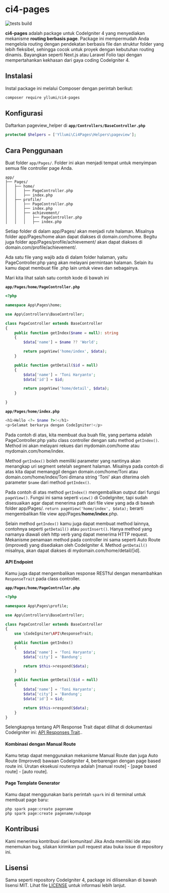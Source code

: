 # ci4-pages

![tests build](https://github.com/yllumi/ci4-pages/workflows/tests%20build/badge.svg)

**ci4-pages** adalah package untuk CodeIgniter 4 yang menyediakan mekanisme **routing berbasis page**. Package ini mempermudah Anda mengelola routing dengan pendekatan berbasis file dan struktur folder yang lebih fleksibel, sehingga cocok untuk proyek dengan kebutuhan routing dinamis. Bayangkan seperti Next.js atau Laravel Folio tapi dengan mempertahankan kekhasan dari gaya coding CodeIgniter 4.

## Instalasi
Instal package ini melalui Composer dengan perintah berikut:

```bash
composer require yllumi/ci4-pages
```

## Konfigurasi

Daftarkan pageview_helper di **`app/Controllers/BaseController.php`**

```php
protected $helpers = ['Yllumi\Ci4Pages\Helpers\pageview'];
```

## Cara Penggunaan

Buat folder `app/Pages/`. Folder ini akan menjadi tempat untuk menyimpan semua file controller page Anda.

```plaintext
app/
├── Pages/
│   ├── home/
│   │   ├── PageController.php
│   │   ├── index.php
│   ├── profile/
│   │   ├── PageController.php
│   │   ├── index.php
│   │   ├── achievement/
│   │   │   ├── PageController.php
│   │   │   ├── index.php
```

Setiap folder di dalam app/Pages/ akan menjadi rute halaman. Misalnya folder app/Pages/home akan dapat diakses di domain.com/home. Begitu juga folder app/Pages/profile/achievement/ akan dapat diakses di domain.com/profile/achievement/.

Ada satu file yang wajib ada di dalam folder halaman, yaitu PageController.php yang akan melayani permintaan halaman. Selain itu kamu dapat membuat file .php lain untuk views dan sebagainya.

Mari kita lihat salah satu contoh kode di bawah ini

**`app/Pages/home/PageController.php`**
```php
<?php

namespace App\Pages\home;

use App\Controllers\BaseController;

class PageController extends BaseController
{
    public function getIndex($name = null): string
    {
        $data['name'] = $name ?? 'World';

        return pageView('home/index', $data);
    }

    public function getDetail($id = null)
    {
        $data['name'] = 'Toni Haryanto';
        $data['id'] = $id;

        return pageView('home/detail', $data);
    }

}
```

**`app/Pages/home/index.php`**
```php
<h1>Hello <?= $name ?>!</h1>
<p>Selamat berkarya dengan CodeIgniter!</p>
```

Pada contoh di atas, kita membuat dua buah file, yang pertama adalah PageController.php yaitu class controller dengan satu method `getIndex()`. Method ini akan melayani rekues dari mydomain.com/home atau mydomain.com/home/index.

Method `getIndex()` boleh memiliki parameter yang nantinya akan menangkap uri segment setelah segment halaman. Misalnya pada contoh di atas kita dapat memanggil dengan domain.com/home/Toni atau domain.com/home/index/Toni dimana string 'Toni' akan diterima oleh parameter `$name` dari method `getIndex()`.

Pada contoh di atas method `getIndex()` mengembalikan output dari fungsi `pageView()`. Fungsi ini sama seperti `view()` di CodeIgniter, tapi sudah disesuaikan agar dapat menerima path dari file view yang ada di bawah folder app/Pages/. `return pageView('home/index', $data);` berarti mengembalikan file view app/Pages/**home/index**.php.

Selain method `getIndex()` kamu juga dapat membuat method lainnya, contohnya seperti `getDetail()` atau `postInsert()`. Hanya method yang namanya diawali oleh http verb yang dapat menerima HTTP request. Mekanisme penamaan method pada controller ini sama seperti Auto Route (improved) yang disediakan oleh CodeIgniter 4. Method `getDetail()` misalnya, akan dapat diakses di mydomain.com/home/detail/[id].

#### API Endpoint

Kamu juga dapat mengembalikan response RESTful dengan menambahkan `ResponseTrait` pada class controller.

**`app/Pages/home/PageController.php`**
```php
<?php

namespace App\Pages\profile;

use App\Controllers\BaseController;

class PageController extends BaseController
{
    use \CodeIgniter\API\ResponseTrait;

    public function getIndex()
    {
        $data['name'] = 'Toni Haryanto';
        $data['city'] = 'Bandung';

        return $this->respond($data);
    }

    public function getDetail($id = null)
    {
        $data['name'] = 'Toni Haryanto';
        $data['city'] = 'Bandung';
        $data['id'] = $id;

        return $this->respond($data);
    }
}
```

Selengkapnya tentang API Response Trait dapat dilihat di dokumentasi CodeIgniter ini: [API Responses Trait](https://codeigniter.com/user_guide/outgoing/api_responses.html)..

#### Kombinasi dengan Manual Route

Kamu tetap dapat menggunakan mekanisme Manual Route dan juga Auto Route (Improved) bawaan CodeIgniter 4, berbarengan dengan page based route ini. Urutan eksekusi routernya adalah [manual route] - [page based route] - [auto route].

#### Page Template Generator

Kamu dapat menggunakan baris perintah `spark` ini di terminal untuk membuat page baru:

```
php spark page:create pagename
php spark page:create pagename/subpage
```

## Kontribusi
Kami menerima kontribusi dari komunitas! Jika Anda memiliki ide atau menemukan bug, silakan kirimkan pull request atau buka issue di repository ini.

## Lisensi
Sama seperti repository CodeIgniter 4, package ini dilisensikan di bawah lisensi MIT. Lihat file [LICENSE](LICENSE) untuk informasi lebih lanjut.